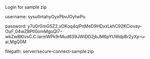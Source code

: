 Login for sample zip


username:
sysuIIntahyOyxPbvJOytwPo

password:
y7u0rGmGSZ2,xOKoq4qiPnMeD9HDxxLkhC92KCiovay-OuF_04wZBPtl0omMgoQI7-wkZwBKlvsC.C.larmWPk9rMud6S9JWiDD2jbJM6pYUWdpBr2yXp-u-ai,MgQ0M

filepath:
server/secure-connect-sample.zip



